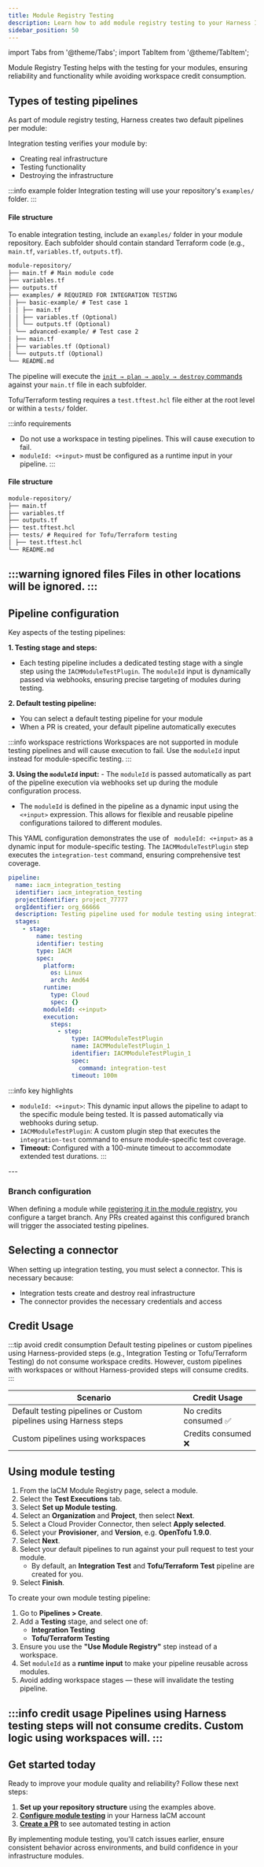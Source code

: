 ```yaml
---
title: Module Registry Testing
description: Learn how to add module registry testing to your Harness IaCM Pull Requests
sidebar_position: 50
---
```


import Tabs from '@theme/Tabs';
import TabItem from '@theme/TabItem';

Module Registry Testing helps with the testing for your modules, ensuring reliability and functionality while avoiding workspace credit consumption.

## Types of testing pipelines
As part of module registry testing, Harness creates two default pipelines per module:

<Tabs>
<TabItem value="Integration testing pipeline">

Integration testing verifies your module by:
- Creating real infrastructure
- Testing functionality
- Destroying the infrastructure

:::info example folder
Integration testing will use your repository's `examples/` folder.
:::

#### File structure
To enable integration testing, include an `examples/` folder in your module repository. Each subfolder should contain standard Terraform code (e.g., `main.tf`, `variables.tf`, `outputs.tf`).

```markdown
module-repository/
├── main.tf # Main module code
├── variables.tf
├── outputs.tf
├── examples/ # REQUIRED FOR INTEGRATION TESTING
│ ├── basic-example/ # Test case 1
│ │ ├── main.tf
│ │ ├── variables.tf (Optional)
│ │ └── outputs.tf (Optional)
│ └── advanced-example/ # Test case 2
│ ├── main.tf
│ ├── variables.tf (Optional)
│ └── outputs.tf (Optional)
└── README.md
```

The pipeline will execute the [`init → plan → apply → destroy` commands](/docs/infra-as-code-management/pipelines/terraform-plugins) against your `main.tf` file in each subfolder.
</TabItem>
<TabItem value="Tofu/Terraform testing pipeline">

Tofu/Terraform testing requires a `test.tftest.hcl` file either at the root level or within a `tests/` folder. 

:::info requirements
- Do not use a workspace in testing pipelines. This will cause execution to fail.
- `moduleId: <+input>` must be configured as a runtime input in your pipeline.
:::

#### File structure

```markdown
module-repository/
├── main.tf
├── variables.tf
├── outputs.tf
├── test.tftest.hcl
├── tests/ # Required for Tofu/Terraform testing
│ ├── test.tftest.hcl
└── README.md 
```

:::warning ignored files
Files in other locations will be ignored.
:::
</TabItem>
</Tabs>
---

## Pipeline configuration

<Tabs>
<TabItem value="Pipeline configuration">
Key aspects of the testing pipelines:

**1. Testing stage and steps:**
  - Each testing pipeline includes a dedicated testing stage with a single step using the `IACMModuleTestPlugin`. The `moduleId` input is dynamically passed via webhooks, ensuring precise targeting of modules during testing.

**2. Default testing pipeline:**
  - You can select a default testing pipeline for your module
  - When a PR is created, your default pipeline automatically executes

:::info workspace restrictions
Workspaces are not supported in module testing pipelines and will cause execution to fail. 
Use the `moduleId` input instead for module-specific testing.
:::

**3. Using the `moduleId` input:**
    - The `moduleId` is passed automatically as part of the pipeline execution via webhooks set up during the module configuration process.
  - The `moduleId` is defined in the pipeline as a dynamic input using the `<+input>` expression. This allows for flexible and reusable pipeline configurations tailored to different modules.
</TabItem>
<TabItem value="YAML">

This YAML configuration demonstrates the use of ` moduleId: <+input>` as a dynamic input for module-specific testing. The `IACMModuleTestPlugin` step executes the `integration-test` command, ensuring comprehensive test coverage.

```yaml
pipeline:
  name: iacm_integration_testing
  identifier: iacm_integration_testing
  projectIdentifier: project_77777
  orgIdentifier: org_66666
  description: Testing pipeline used for module testing using integration-test
  stages:
    - stage:
        name: testing
        identifier: testing
        type: IACM
        spec:
          platform:
            os: Linux
            arch: Amd64
          runtime:
            type: Cloud
            spec: {}
          moduleId: <+input>
          execution:
            steps:
              - step:
                  type: IACMModuleTestPlugin
                  name: IACMModuleTestPlugin_1
                  identifier: IACMModuleTestPlugin_1
                  spec:
                    command: integration-test
                  timeout: 100m
```

:::info key highlights
- `moduleId: <+input>`: This dynamic input allows the pipeline to adapt to the specific module being tested. It is passed automatically via webhooks during setup.
- `IACMModuleTestPlugin`: A custom plugin step that executes the `integration-test` command to ensure module-specific test coverage.
- **Timeout:** Configured with a 100-minute timeout to accommodate extended test durations.
:::
</TabItem>
</Tabs>
---

### Branch configuration
When defining a module while [registering it in the module registry](/docs/infra-as-code-management/iacm-features/module-registry/#register-a-module), you configure a target branch. Any PRs created against this configured branch will trigger the associated testing pipelines.

## Selecting a connector
When setting up integration testing, you must select a connector. This is necessary because:
- Integration tests create and destroy real infrastructure
- The connector provides the necessary credentials and access

## Credit Usage

:::tip avoid credit consumption
Default testing pipelines or custom pipelines using Harness-provided steps (e.g., Integration Testing or Tofu/Terraform Testing) do not consume workspace credits. However, custom pipelines with workspaces or without Harness-provided steps will consume credits.
:::

| Scenario                                                          | Credit Usage                           |
| ----------------------------------------------------------------- | -------------------------------------- |
| Default testing pipelines or Custom pipelines using Harness steps | No credits consumed :white_check_mark: |
| Custom pipelines using workspaces                                 | Credits consumed :x:                   |


## Using module testing
<Tabs>
<TabItem value="Interactive guide">
<DocVideo src="https://app.tango.us/app/embed/b8ed4345-45b1-4b68-b3ff-09ed5ecc04d1" title="Automated Module Registry Testing with Harness IaCM" />
</TabItem>
<TabItem value="Step-by-step">

1. From the IaCM Module Registry page, select a module.
2. Select the **Test Executions** tab.
3. Select **Set up Module testing**.
4. Select an **Organization** and **Project**, then select **Next**.
5. Select a Cloud Provider Connector, then select **Apply selected**.
6. Select your **Provisioner**, and **Version**, e.g. **OpenTofu 1.9.0**.
7. Select **Next**.
8. Select your default pipelines to run against your pull request to test your module.
   - By default, an **Integration Test** and **Tofu/Terraform Test** pipeline are created for you.
9. Select **Finish**.
</TabItem>
<TabItem value="Custom pipeline setup">

To create your own module testing pipeline:

1. Go to **Pipelines > Create**.
2. Add a **Testing** stage, and select one of:
   - **Integration Testing**
   - **Tofu/Terraform Testing**
3. Ensure you use the **"Use Module Registry"** step instead of a workspace.
4. Set `moduleId` as a **runtime input** to make your pipeline reusable across modules.
5. Avoid adding workspace stages — these will invalidate the testing pipeline.

:::info credit usage
Pipelines using Harness testing steps **will not consume credits**. Custom logic using workspaces will.
:::
</TabItem>
</Tabs>
---

## Get started today
Ready to improve your module quality and reliability? Follow these next steps:

1. **Set up your repository structure** using the examples above.
2. [**Configure module testing**](#configure-module-testing) in your Harness IaCM account
3. [**Create a PR**](/docs/infra-as-code-management/pipelines/operations/pr-automation) to see automated testing in action

By implementing module testing, you'll catch issues earlier, ensure consistent behavior across environments, and build confidence in your infrastructure modules.